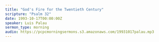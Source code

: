 ```yaml
---
title: "God's Fire for the Twentieth Century"
scripture: "Psalm 32"
date: 1993-10-17T00:00:00Z
speaker: Luis Palau
sermon_type: morning
audio: https://pcpcmorningsermons.s3.amazonaws.com/19931017palau.mp3 
---
```



